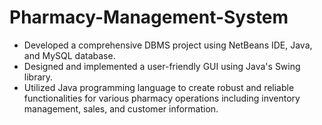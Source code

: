 # Pharmacy-Management-System
- Developed a comprehensive DBMS project using NetBeans IDE, Java, and MySQL database.
- Designed and implemented a user-friendly GUI using Java's Swing library.
- Utilized Java programming language to create robust and reliable functionalities for various pharmacy operations including inventory management, sales, and customer information.

